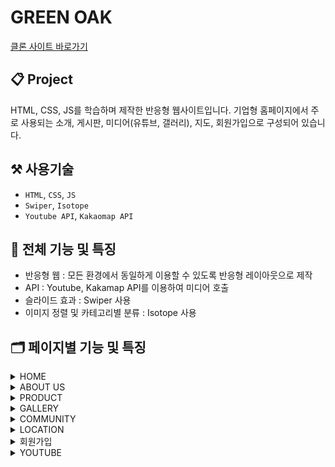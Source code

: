# GREEN OAK

[클론 사이트 바로가기](https://greenoak-portfolio.netlify.app)

## 📋 Project

HTML, CSS, JS를 학습하며 제작한 반응형 웹사이트입니다.
기업형 홈페이지에서 주로 사용되는 소개, 게시판, 미디어(유튜브, 갤러리), 지도, 회원가입으로 구성되어 있습니다.

## ⚒️ 사용기술

- `HTML`, `CSS`, `JS`
- `Swiper`, `Isotope`
- `Youtube API`, `Kakaomap API`

## 📌 전체 기능 및 특징

- 반응형 웹 : 모든 환경에서 동일하게 이용할 수 있도록 반응형 레이아웃으로 제작
- API : Youtube, Kakamap API를 이용하여 미디어 호출
- 슬라이드 효과 : Swiper 사용
- 이미지 정렬 및 카테고리별 분류 : Isotope 사용

## 🗂️ 페이지별 기능 및 특징

<details>
<summary>HOME</summary>
<div markdown="1">

- 스크롤 효과
- 동영상 자동 재생
- Swiper : auto slide, navigation, pagination
- Scroll to top button

<img src="gif/home.gif" width="600" height="400"/>

</div>
</details>

<details>
<summary>ABOUT US</summary>
<div markdown="1">

- hover 효과 : trasform, rotate, filter

<img src="gif/about-us.gif" width="600" height="400"/>

</div>
</details>

<details>
<summary>PRODUCT</summary>
<div markdown="1">

- Isotope.js : 이미지 자동 정렬 & 필터링
- 이미지 클릭시 풀스크린 팝업창이 생성된다.

<img src="gif/product.gif" width="600" height="400"/>

</div>
</details>

<details>
<summary>GALLERY</summary>
<div markdown="1">

- Grid 레이아웃 설정
- Hover 효과 : opacity, transition
- 이미지 클릭시 풀스크린 팝업창이 생성된다.

<img src="gif/gallery.gif" width="600" height="400"/>

</div>
</details>

<details>
<summary>COMMUNITY</summary>
<div markdown="1">

- 아코디언 효과

<img src="gif/community.gif" width="600" height="400"/>

</div>
</details>

<details>
<summary>LOCATION</summary>
<div markdown="1">

- Kakamap API를 이용하여 지도 호출
- 지도 생성, 마커 적용

<img src="gif/location.gif" width="600" height="400"/>

</div>
</details>

<details>
<summary>회원가입</summary>
<div markdown="1">

- 회원가입 조건
  - ID : 5글자 이상
  - PASSWORD : 7글자 이상 (숫자, 영문자, 특수문자 포함)
  - PASSWORD 확인
  - EMAIL : 이메일 주소 형식을 충족해야 한다.
  - Check box
  - COMMENT : 20글자 이상
- 회원가입 조건에 맞지 않게 작성시 - 해당항목별로 에러메세지 생성
- 회원가입 조건에 올바르게 작성시 - 회원가입 성공 화면으로 전환

<img src="gif/join.gif" width="600" height="400"/>

</div>
</details>

<details>
<summary>YOUTUBE</summary>
<div markdown="1">

- Youtube API를 이용하여 미디어 호출
- Youtube에 만들어둔 playlist를 불러오고, 동영상 정보를 추출하여 title, thumbnail, description에 반영한다.

<img src="gif/youtube.gif" width="600" height="400"/>

</div>
</details>
